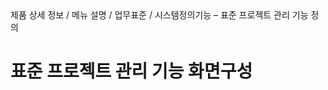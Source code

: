 <!--breadcrumb:제품 상세 정보 / 메뉴 설명 / 업무표준 / 시스템정의기능 – 표준 프로젝트 관리 기능 정의--><span class="md-breadcrumb">제품 상세 정보 / 메뉴 설명 / 업무표준 / 시스템정의기능 – 표준 프로젝트 관리 기능 정의</span>
# 표준 프로젝트 관리 기능 화면구성

